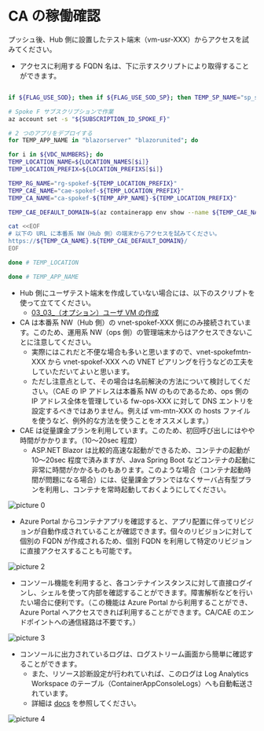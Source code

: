 # CA の稼働確認

プッシュ後、Hub 側に設置したテスト端末（vm-usr-XXX）からアクセスを試みてください。

- アクセスに利用する FQDN 名は、下に示すスクリプトにより取得することができます。

```bash

if ${FLAG_USE_SOD}; then if ${FLAG_USE_SOD_SP}; then TEMP_SP_NAME="sp_spokef_dev"; az login --service-principal --username ${SP_APP_IDS[${TEMP_SP_NAME}]} --password "${SP_PWDS[${TEMP_SP_NAME}]}" --tenant ${PRIMARY_DOMAIN_NAME} --allow-no-subscriptions; else az account clear; az login -u "user_spokef_dev@${PRIMARY_DOMAIN_NAME}" -p "${ADMIN_PASSWORD}"; fi; fi

# Spoke F サブスクリプションで作業
az account set -s "${SUBSCRIPTION_ID_SPOKE_F}"

# 2 つのアプリをデプロイする
for TEMP_APP_NAME in "blazorserver" "blazorunited"; do

for i in ${VDC_NUMBERS}; do
TEMP_LOCATION_NAME=${LOCATION_NAMES[$i]}
TEMP_LOCATION_PREFIX=${LOCATION_PREFIXS[$i]}

TEMP_RG_NAME="rg-spokef-${TEMP_LOCATION_PREFIX}"
TEMP_CAE_NAME="cae-spokef-${TEMP_LOCATION_PREFIX}"
TEMP_CA_NAME="ca-spokef-${TEMP_APP_NAME}-${TEMP_LOCATION_PREFIX}"

TEMP_CAE_DEFAULT_DOMAIN=$(az containerapp env show --name ${TEMP_CAE_NAME} --resource-group ${TEMP_RG_NAME} --query properties.defaultDomain -o tsv)

cat <<EOF
# 以下の URL に本番系 NW（Hub 側）の端末からアクセスを試みてください。
https://${TEMP_CA_NAME}.${TEMP_CAE_DEFAULT_DOMAIN}/
EOF

done # TEMP_LOCATION

done # TEMP_APP_NAME

```

- Hub 側にユーザテスト端末を作成していない場合には、以下のスクリプトを使って立ててください。
  - [03_03_（オプション）ユーザ VM の作成](../03.ハブサブスクリプションの作成/03_03_（オプション）ユーザVMの作成.md)
- CA は本番系 NW（Hub 側）の vnet-spokef-XXX 側にのみ接続されています。このため、運用系 NW（ops 側）の管理端末からはアクセスできないことに注意してください。
  - 実際にはこれだと不便な場合も多いと思いますので、vnet-spokefmtn-XXX から vnet-spokef-XXX への VNET ピアリングを行うなどの工夫をしていただいてよいと思います。
  - ただし注意点として、その場合は名前解決の方法について検討してください。（CAE の IP アドレスは本番系 NW のものであるため、ops 側の IP アドレス全体を管理している fw-ops-XXX に対して DNS エントリを設定するべきではありません。例えば vm-mtn-XXX の hosts ファイルを使うなど、例外的な方法を使うことをオススメします。）
- CAE は従量課金プランを利用しています。このため、初回呼び出しにはやや時間がかかります。（10～20sec 程度）
  - ASP.NET Blazor は比較的高速な起動ができるため、コンテナの起動が 10～20sec 程度で済みますが、Java Spring Boot などコンテナの起動に非常に時間がかかるものもあります。このような場合（コンテナ起動時間が問題になる場合）には、従量課金プランではなくサーバ占有型プランを利用し、コンテナを常時起動しておくようにしてください。

![picture 0](./images/768dd56871477af60b161c250599dac13f6acef21bf90108be704793589705f9.png)  

- Azure Portal からコンテナアプリを確認すると、アプリ配置に伴ってリビジョンが自動作成されていることが確認できます。個々のリビジョンに対して個別の FQDN が作成されるため、個別 FQDN を利用して特定のリビジョンに直接アクセスすることも可能です。

![picture 2](./images/fae078c3a903986805e9cade708a7f1a3143b9e04e391726d2e22b83484fc65d.png)  

- コンソール機能を利用すると、各コンテナインスタンスに対して直接ログインし、シェルを使って内部を確認することができます。障害解析などを行いたい場合に便利です。（この機能は Azure Portal から利用することができ、Azure Portal へアクセスできれば利用することができます。CA/CAE のエンドポイントへの通信経路は不要です。）

![picture 3](./images/83cd274ed98da430617d97b27551202c637f3f5d50a431692cec0fe58c5cec76.png)  

- コンソールに出力されているログは、ログストリーム画面から簡単に確認することができます。
  - また、リソース診断設定が行われていれば、このログは Log Analytics Workspace のテーブル（ContainerAppConsoleLogs）へも自動転送されています。
  - 詳細は [docs](https://learn.microsoft.com/ja-jp/azure/container-apps/log-monitoring?tabs=bash) を参照してください。

![picture 4](./images/9331a7335411c6a0b20602c9f11b5cf59f8ba9e17c05023091fbd9527004f3ca.png)  
